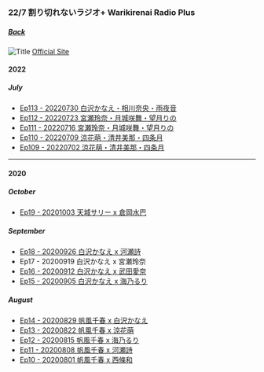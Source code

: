 ### 22/7 割り切れないラジオ+ Warikirenai Radio Plus
##### [Back](../Radio_List.md)

![Title](../../../Img/227Warikirenai_Radio_Plus/title_radio-main_plus.png)
[Official Site](http://www.nanabunnonijyuuni.com/special/radio-2/)

#### 2022

##### July
- [Ep113 - 20220730 白沢かなえ・相川奈央・雨夜音](20220730_Ep113.md)<br>
- [Ep112 - 20220723 宮瀬玲奈・月城咲舞・望月りの](20220723_Ep112.md)<br>
- [Ep111 - 20220716 宮瀬玲奈・月城咲舞・望月りの](20220716_Ep111.md)<br>
- [Ep110 - 20220709 涼花萌・清井美那・四条月](20220709_Ep110.md)<br>
- [Ep109 - 20220702 涼花萌・清井美那・四条月](20220702_Ep109.md)<br>
<hr>

#### 2020

##### October
- [Ep19 - 20201003 天城サリー x 倉岡水巴](20201003_Ep19.md)<br>

##### September
- [Ep18 - 20200926 白沢かなえ x 河瀬詩](20200926_Ep18.md)<br>
- Ep17 - 20200919 白沢かなえ x 宮瀬玲奈<br>
- [Ep16 - 20200912 白沢かなえ x 武田愛奈](20200912_Ep16.md)<br>
- [Ep15 - 20200905 白沢かなえ x 海乃るり](20200905_Ep15.md)<br>

##### August
- [Ep14 - 20200829 帆風千春 x 白沢かなえ](20200829_Ep14.md)<br>
- [Ep13 - 20200822 帆風千春 x 涼花萌](20200822_Ep13.md)<br>
- [Ep12 - 20200815 帆風千春 x 海乃るり](20200815_Ep12.md)<br>
- [Ep11 - 20200808 帆風千春 x 河瀬詩](20200808_Ep11.md)<br>
- [Ep10 - 20200801 帆風千春 x 西條和](20200801_Ep10.md)<br>
